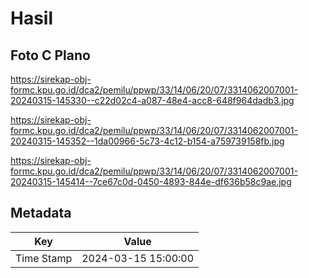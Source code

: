 # Hasil

## Foto C Plano

https://sirekap-obj-formc.kpu.go.id/dca2/pemilu/ppwp/33/14/06/20/07/3314062007001-20240315-145330--c22d02c4-a087-48e4-acc8-648f964dadb3.jpg

https://sirekap-obj-formc.kpu.go.id/dca2/pemilu/ppwp/33/14/06/20/07/3314062007001-20240315-145352--1da00966-5c73-4c12-b154-a759739158fb.jpg

https://sirekap-obj-formc.kpu.go.id/dca2/pemilu/ppwp/33/14/06/20/07/3314062007001-20240315-145414--7ce67c0d-0450-4893-844e-df636b58c9ae.jpg


## Metadata

| Key        | Value               |
| ---------- | ------------------- |
| Time Stamp | 2024-03-15 15:00:00 |



